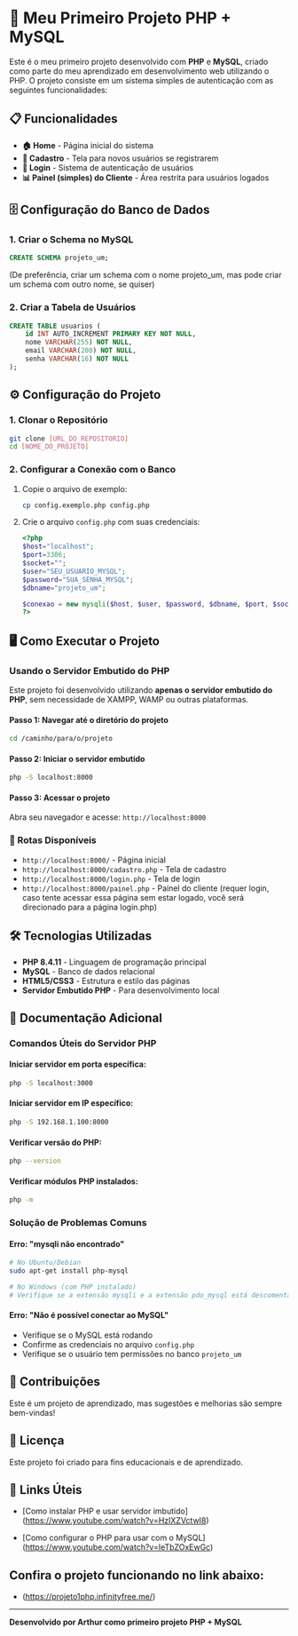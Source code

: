 # 🚀 Meu Primeiro Projeto PHP + MySQL

Este é o meu primeiro projeto desenvolvido com **PHP** e **MySQL**, criado como parte do meu aprendizado em desenvolvimento web utilizando o PHP. O projeto consiste em um sistema simples de autenticação com as seguintes funcionalidades:

## 📋 Funcionalidades

- **🏠 Home** - Página inicial do sistema
- **👤 Cadastro** - Tela para novos usuários se registrarem
- **🔐 Login** - Sistema de autenticação de usuários
- **📊 Painel (simples) do Cliente** - Área restrita para usuários logados

## 🗄️ Configuração do Banco de Dados

### 1. Criar o Schema no MySQL

```sql
CREATE SCHEMA projeto_um;
```
(De preferência, criar um schema com o nome projeto_um, mas pode criar um schema com outro nome, se quiser)

### 2. Criar a Tabela de Usuários

```sql
CREATE TABLE usuarios (
    id INT AUTO_INCREMENT PRIMARY KEY NOT NULL,
    nome VARCHAR(255) NOT NULL,
    email VARCHAR(200) NOT NULL,
    senha VARCHAR(16) NOT NULL
);
```

## ⚙️ Configuração do Projeto

### 1. Clonar o Repositório
```bash
git clone [URL_DO_REPOSITORIO]
cd [NOME_DO_PROJETO]
```

### 2. Configurar a Conexão com o Banco

1. Copie o arquivo de exemplo:
   ```bash
   cp config.exemplo.php config.php
   ```

2. Crie o arquivo `config.php` com suas credenciais:
   ```php
   <?php
   $host="localhost";
   $port=3306;
   $socket="";
   $user="SEU_USUARIO_MYSQL";
   $password="SUA_SENHA_MYSQL";
   $dbname="projeto_um";
   
   $conexao = new mysqli($host, $user, $password, $dbname, $port, $socket);
   ?>
   ```

## 🖥️ Como Executar o Projeto

### Usando o Servidor Embutido do PHP

Este projeto foi desenvolvido utilizando **apenas o servidor embutido do PHP**, sem necessidade de XAMPP, WAMP ou outras plataformas.

#### Passo 1: Navegar até o diretório do projeto
```bash
cd /caminho/para/o/projeto
```

#### Passo 2: Iniciar o servidor embutido
```bash
php -S localhost:8000
```

#### Passo 3: Acessar o projeto
Abra seu navegador e acesse: `http://localhost:8000`

### 📍 Rotas Disponíveis

- `http://localhost:8000/` - Página inicial
- `http://localhost:8000/cadastro.php` - Tela de cadastro
- `http://localhost:8000/login.php` - Tela de login
- `http://localhost:8000/painel.php` - Painel do cliente (requer login, caso tente acessar essa página sem estar logado, você será direcionado para a página login.php)

## 🛠️ Tecnologias Utilizadas

- **PHP 8.4.11** - Linguagem de programação principal
- **MySQL** - Banco de dados relacional
- **HTML5/CSS3** - Estrutura e estilo das páginas
- **Servidor Embutido PHP** - Para desenvolvimento local

## 📖 Documentação Adicional

### Comandos Úteis do Servidor PHP

#### Iniciar servidor em porta específica:
```bash
php -S localhost:3000
```

#### Iniciar servidor em IP específico:
```bash
php -S 192.168.1.100:8000
```

#### Verificar versão do PHP:
```bash
php --version
```

#### Verificar módulos PHP instalados:
```bash
php -m
```

### Solução de Problemas Comuns

#### Erro: "mysqli não encontrado"
```bash
# No Ubuntu/Debian
sudo apt-get install php-mysql

# No Windows (com PHP instalado)
# Verifique se a extensão mysqli e a extensão pdo_mysql está descomentada no php.ini
```

#### Erro: "Não é possível conectar ao MySQL"
- Verifique se o MySQL está rodando
- Confirme as credenciais no arquivo `config.php`
- Verifique se o usuário tem permissões no banco `projeto_um`

## 🤝 Contribuições

Este é um projeto de aprendizado, mas sugestões e melhorias são sempre bem-vindas!

## 📄 Licença

Este projeto foi criado para fins educacionais e de aprendizado.

## 🔗 Links Úteis

- [Como instalar PHP e usar servidor imbutido] (https://www.youtube.com/watch?v=HzIXZVctwI8)

- [Como configurar o PHP para usar com o MySQL] (https://www.youtube.com/watch?v=IeTbZOxEwGc)

## Confira o projeto funcionando no link abaixo:

- (https://projeto1php.infinityfree.me/)
---

**Desenvolvido por Arthur como primeiro projeto PHP + MySQL**

